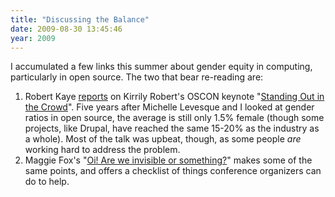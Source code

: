 ```yaml
---
title: "Discussing the Balance"
date: 2009-08-30 13:45:46
year: 2009
---
```

I accumulated a few links this summer about gender equity in computing, particularly in open source. The two that bear re-reading are:
<ol>
  <li>Robert Kaye <a href="http://radar.oreilly.com/2009/07/oscon-standing-out-in-the-crow.html">reports</a> on Kirrily Robert's OSCON keynote "<a href="http://en.oreilly.com/oscon2009/public/schedule/detail/10173">Standing Out in the Crowd</a>". Five years after Michelle Levesque and I looked at gender ratios in open source, the average is still only 1.5% female (though some projects, like Drupal, have reached the same 15-20% as the industry as a whole). Most of the talk was upbeat, though, as some people <em>are</em> working hard to address the problem.</li>
  <li>Maggie Fox's "<a href="http://blogs.zdnet.com/Howlett/?p=1172">Oi! Are we invisible or something?</a>" makes some of the same points, and offers a checklist of things conference organizers can do to help.</li>
</ol>
